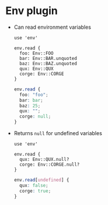 # Env plugin

- Can read environment variables

  ~~~ lay
  use 'env'

  env.read {
    foo: Env::FOO
    bar: Env::BAR.unquoted
    baz: Env::BAZ.unquoted
    qux: Env::QUX
    corge: Env::CORGE
  }
  ~~~

  ~~~ css
  env.read {
    foo: "foo";
    bar: bar;
    baz: 25;
    qux: "";
    corge: null;
  }
  ~~~

- Returns `null` for undefined variables

  ~~~ lay
  use 'env'

  env.read {
    qux: Env::QUX.null?
    corge: Env::CORGE.null?
  }
  ~~~

  ~~~ css
  env.read[undefined] {
    qux: false;
    corge: true;
  }
  ~~~

